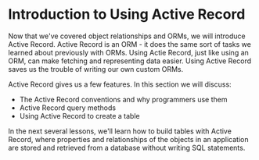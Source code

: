 # Introduction to Using Active Record

Now that we've covered object relationships and ORMs, we will introduce Active
Record. Active Record is an ORM - it does the same sort of tasks we learned about
previously with ORMs. Using Actie Record, just like using
an ORM, can make fetching and representing data easier. Using Active Record saves
us the trouble of writing our own custom ORMs.

Active Record gives us a few features. In this section we will discuss:

* The Active Record conventions and why programmers use them
* Active Record query methods
* Using Active Record to create a table

In the next several lessons, we'll learn how to build tables with Active Record,
where properties and relationships of the objects in an application are stored
and retrieved from a database without writing SQL statements. 
